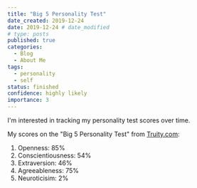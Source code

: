 ```yaml
---
title: "Big 5 Personality Test"
date_created: 2019-12-24
date: 2019-12-24 # date_modified
# type: posts
published: true
categories:
  - Blog
  - About Me
tags:
  - personality
  - self
status: finished
confidence: highly likely
importance: 3
---
```


I'm interested in tracking my personality test scores over time.

My scores on the "Big 5 Personality Test" from [Truity.com](https://www.truity.com/personality-test/17315/test-results/12497855):
1. Openness: 85%
2. Conscientiousness: 54%
3. Extraversion: 46%
4. Agreeableness: 75%
5. Neuroticisim: 2%